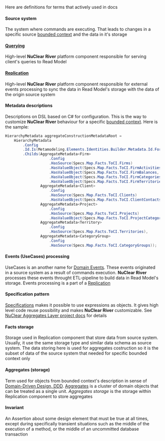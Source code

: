 Here are definitions for terms that actively used in docs

#### Source system
The system where commands are executing. That leads to changes in a specific source [bounded context](http://martinfowler.com/bliki/BoundedContext.html) and the data in it's storage

#### [Querying](design-overview/querying-design.md)
High-level **NuClear River** platform component responsible for serving client's queries to Read Model

#### [Replication](design-overview/replication-design.md) 
High-level **NuClear River** platform component responsible for external events processing to sync the data in Read Model's storage with the data of the origin source system

#### Metadata descriptions
Descriptions on DSL based on C# for configuration. This is the way to customize **NuClear River** behaviour for a specific [bounded context](http://martinfowler.com/bliki/BoundedContext.html). Here is the sample:
```csharp
HierarchyMetadata aggregateConstructionMetadataRoot =
    HierarchyMetadata
        .Config
        .Id.Is(Metamodeling.Elements.Identities.Builder.Metadata.Id.For<ReplicationMetadataIdentity>(ReplicationMetadataName.Aggregates))
        .Childs(AggregateMetadata<Firm>
                    .Config
                    .HasSource(Specs.Map.Facts.ToCI.Firms)
                    .HasValueObject(Specs.Map.Facts.ToCI.FirmActivities, Specs.Find.CI.FirmActivities)
                    .HasValueObject(Specs.Map.Facts.ToCI.FirmBalances, Specs.Find.CI.FirmBalances)
                    .HasValueObject(Specs.Map.Facts.ToCI.FirmCategories, Specs.Find.CI.FirmCategories)
                    .HasValueObject(Specs.Map.Facts.ToCI.FirmTerritories, Specs.Find.CI.FirmTerritories),
                AggregateMetadata<Client>
                    .Config
                    .HasSource(Specs.Map.Facts.ToCI.Clients)
                    .HasValueObject(Specs.Map.Facts.ToCI.ClientContacts, Specs.Find.CI.ClientContacts),
                AggregateMetadata<Project>
                    .Config
                    .HasSource(Specs.Map.Facts.ToCI.Projects)
                    .HasValueObject(Specs.Map.Facts.ToCI.ProjectCategories, Specs.Find.CI.ProjectCategories),
                AggregateMetadata<Territory>
                    .Config
                    .HasSource(Specs.Map.Facts.ToCI.Territories),
                AggregateMetadata<CategoryGroup>
                    .Config
                    .HasSource(Specs.Map.Facts.ToCI.CategoryGroups));
```

#### Events (UseCases) processing
UseCases is an another name for [Domain Events](http://martinfowler.com/eaaDev/DomainEvent.html). These events originated in a source system as a result of commands execution. **NuClear River** processes these events  throught ETL-pipeline to build data in Read Model's storage. Events processing is a part of a [Replication](#Replication)

#### Specification pattern
[Specifications](https://en.wikipedia.org/wiki/Specification_pattern) makes it possible to use expressions as objects. It gives high level code reuse possibility and makes **NuClear River** customizable. See [NuClear Aggregates Layer project docs](https://github.com/2gis/nuclear-aggregates-layer) for details

#### Facts storage
Storage used in Replication component that store data from source system. Usually, it use the same storage type and similar data schema as source system. The data storing here is used for aggregates costruction so it is the subset of data of the source system that needed for specific bounded context only

#### Aggregates (storage)
Term used for objects from bounded context's description in sense of [Domain-Driven Design, DDD](https://en.wikipedia.org/wiki/Domain-driven_design). [Aggregates](http://martinfowler.com/bliki/DDD_Aggregate.html) is a cluster of domain objects that can be treated as a single unit. _Aggregates storage_ is the storage within Replication component to store aggregates

#### Invariant
An Assertion about some design element that must be true at all times, except during specifically transient situations such as the middle of the execution of a method, or the middle of an uncommitted database transaction